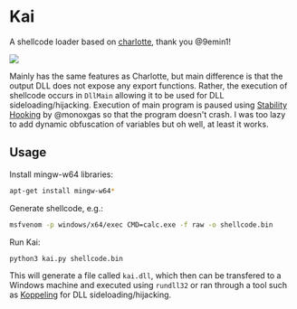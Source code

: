 # Kai

A shellcode loader based on [charlotte](https://github.com/9emin1/charlotte), thank you @9emin1!

![](https://ew.com/thmb/3i8WhApnsVOei_-e60ooTLK28Bg=/1500x0/filters:no_upscale():max_bytes(150000):strip_icc():format(webp)/screen20shot202015-07-2820at202-27-5520pm-3c0681e857aa4b77a7e638f43d65e043.png)

Mainly has the same features as Charlotte, but main difference is that the output DLL does not expose any export functions. Rather, the execution of shellcode occurs in `DllMain` allowing it to be used for DLL sideloading/hijacking. Execution of main program is paused using [Stability Hooking](https://gist.github.com/monoxgas/5027de10caad036c864efb32533202ec) by @monoxgas so that the program doesn't crash. I was too lazy to add dynamic obfuscation of variables but oh well, at least it works.


## Usage

Install mingw-w64 libraries:

```bash
apt-get install mingw-w64*
```

Generate shellcode, e.g.:

```bash
msfvenom -p windows/x64/exec CMD=calc.exe -f raw -o shellcode.bin
```

Run Kai:

```bash
python3 kai.py shellcode.bin
```

This will generate a file called `kai.dll`, which then can be transfered to a Windows machine and executed using `rundll32` or ran through a tool such as [Koppeling](https://github.com/monoxgas/Koppeling) for DLL sideloading/hijacking.
